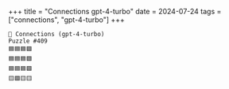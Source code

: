 +++
title = "Connections gpt-4-turbo"
date = 2024-07-24
tags = ["connections", "gpt-4-turbo"]
+++

```text
🤖 Connections (gpt-4-turbo) 
Puzzle #409
🟦🟦🟦🟩
🟦🟦🟦🟩
🟦🟦🟦🟩
🟨🟩🟨🟨
```

